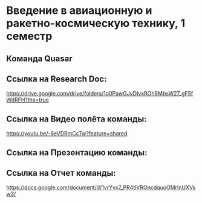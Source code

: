 # Введение в авиационную и ракетно-космическую технику, 1 семестр
## Команда Quasar 
## Ссылка на Research Doc:
https://drive.google.com/drive/folders/1o0PawGJvDIvxROh8MbsW27_gF5fWdRFH?ths=true

## Ссылка на Видео полёта команды:
https://youtu.be/-6eVDRmCcTw?feature=shared

## Ссылка на Презентацию команды:


## Ссылка на Отчет команды:
https://docs.google.com/document/d/1vrYvx7_PR4tlVROncdquoOMrInUXVsw3/

